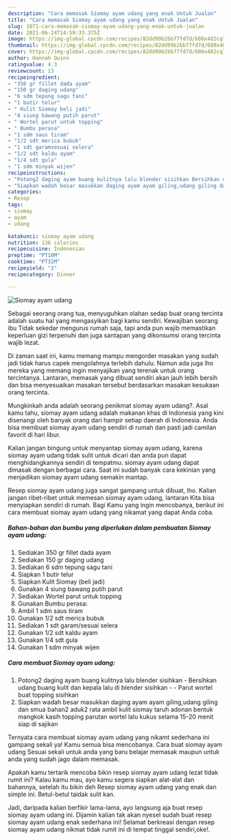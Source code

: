 ```yaml
---
description: "Cara memasak Siomay ayam udang yang enak Untuk Jualan"
title: "Cara memasak Siomay ayam udang yang enak Untuk Jualan"
slug: 1071-cara-memasak-siomay-ayam-udang-yang-enak-untuk-jualan
date: 2021-06-24T14:59:33.375Z
image: https://img-global.cpcdn.com/recipes/82dd99b2bb77fd7d/680x482cq70/siomay-ayam-udang-foto-resep-utama.jpg
thumbnail: https://img-global.cpcdn.com/recipes/82dd99b2bb77fd7d/680x482cq70/siomay-ayam-udang-foto-resep-utama.jpg
cover: https://img-global.cpcdn.com/recipes/82dd99b2bb77fd7d/680x482cq70/siomay-ayam-udang-foto-resep-utama.jpg
author: Hannah Quinn
ratingvalue: 4.3
reviewcount: 13
recipeingredient:
- "350 gr fillet dada ayam"
- "150 gr daging udang"
- "6 sdm tepung sagu tani"
- "1 butir telur"
- " Kulit Siomay beli jadi"
- "4 siung bawang putih parut"
- " Wortel parut untuk topping"
- " Bumbu perasa"
- "1 sdm saus tiram"
- "1/2 sdt merica bubuk"
- "1 sdt garamsesuai selera"
- "1/2 sdt kaldu ayam"
- "1/4 sdt gula"
- "1 sdm minyak wijen"
recipeinstructions:
- "Potong2 daging ayam buang kulitnya lalu blender sisihkan Bersihkan udang buang kulit dan kepala lalu di blender sisihkan  Parut wortel buat topping sisihkan"
- "Siapkan wadah besar masukkan daging ayam ayam giling,udang giling dan smua bahan2 aduk2 rata ambil kulit siomay taruh adonan bentuk mangkok kasih topping parutan wortel lalu kukus selama 15-20 menit siap di sajikan"
categories:
- Resep
tags:
- siomay
- ayam
- udang

katakunci: siomay ayam udang 
nutrition: 136 calories
recipecuisine: Indonesian
preptime: "PT10M"
cooktime: "PT32M"
recipeyield: "2"
recipecategory: Dinner

---
```



![Siomay ayam udang](https://img-global.cpcdn.com/recipes/82dd99b2bb77fd7d/680x482cq70/siomay-ayam-udang-foto-resep-utama.jpg)

Sebagai seorang orang tua, menyuguhkan olahan sedap buat orang tercinta adalah suatu hal yang mengasyikan bagi kamu sendiri. Kewajiban seorang ibu Tidak sekedar mengurus rumah saja, tapi anda pun wajib memastikan keperluan gizi terpenuhi dan juga santapan yang dikonsumsi orang tercinta wajib lezat.

Di zaman  saat ini, kamu memang mampu mengorder masakan yang sudah jadi tidak harus capek mengolahnya terlebih dahulu. Namun ada juga lho mereka yang memang ingin menyajikan yang terenak untuk orang tercintanya. Lantaran, memasak yang dibuat sendiri akan jauh lebih bersih dan bisa menyesuaikan masakan tersebut berdasarkan masakan kesukaan orang tercinta. 



Mungkinkah anda adalah seorang penikmat siomay ayam udang?. Asal kamu tahu, siomay ayam udang adalah makanan khas di Indonesia yang kini disenangi oleh banyak orang dari hampir setiap daerah di Indonesia. Anda bisa membuat siomay ayam udang sendiri di rumah dan pasti jadi camilan favorit di hari libur.

Kalian jangan bingung untuk menyantap siomay ayam udang, karena siomay ayam udang tidak sulit untuk dicari dan anda pun dapat menghidangkannya sendiri di tempatmu. siomay ayam udang dapat dimasak dengan berbagai cara. Saat ini sudah banyak cara kekinian yang menjadikan siomay ayam udang semakin mantap.

Resep siomay ayam udang juga sangat gampang untuk dibuat, lho. Kalian jangan ribet-ribet untuk memesan siomay ayam udang, lantaran Kita bisa menyiapkan sendiri di rumah. Bagi Kamu yang ingin mencobanya, berikut ini cara membuat siomay ayam udang yang nikamat yang dapat Anda coba.

<!--inarticleads1-->

##### Bahan-bahan dan bumbu yang diperlukan dalam pembuatan Siomay ayam udang:

1. Sediakan 350 gr fillet dada ayam
1. Sediakan 150 gr daging udang
1. Sediakan 6 sdm tepung sagu tani
1. Siapkan 1 butir telur
1. Siapkan  Kulit Siomay (beli jadi)
1. Gunakan 4 siung bawang putih parut
1. Sediakan  Wortel parut untuk topping
1. Gunakan  Bumbu perasa:
1. Ambil 1 sdm saus tiram
1. Gunakan 1/2 sdt merica bubuk
1. Sediakan 1 sdt garam/sesuai selera
1. Gunakan 1/2 sdt kaldu ayam
1. Gunakan 1/4 sdt gula
1. Gunakan 1 sdm minyak wijen




<!--inarticleads2-->

##### Cara membuat Siomay ayam udang:

1. Potong2 daging ayam buang kulitnya lalu blender sisihkan - Bersihkan udang buang kulit dan kepala lalu di blender sisihkan -  - Parut wortel buat topping sisihkan
1. Siapkan wadah besar masukkan daging ayam ayam giling,udang giling dan smua bahan2 aduk2 rata ambil kulit siomay taruh adonan bentuk mangkok kasih topping parutan wortel lalu kukus selama 15-20 menit siap di sajikan




Ternyata cara membuat siomay ayam udang yang nikamt sederhana ini gampang sekali ya! Kamu semua bisa mencobanya. Cara buat siomay ayam udang Sesuai sekali untuk anda yang baru belajar memasak maupun untuk anda yang sudah jago dalam memasak.

Apakah kamu tertarik mencoba bikin resep siomay ayam udang lezat tidak rumit ini? Kalau kamu mau, ayo kamu segera siapkan alat-alat dan bahannya, setelah itu bikin deh Resep siomay ayam udang yang enak dan simple ini. Betul-betul taidak sulit kan. 

Jadi, daripada kalian berfikir lama-lama, ayo langsung aja buat resep siomay ayam udang ini. Dijamin kalian tak akan nyesel sudah buat resep siomay ayam udang enak sederhana ini! Selamat berkreasi dengan resep siomay ayam udang nikmat tidak rumit ini di tempat tinggal sendiri,oke!.

